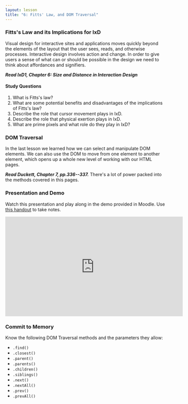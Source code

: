 ```yaml
---
layout: lesson
title: "6: Fitts' Law, and DOM Traversal"
---
```

### Fitts's Law and its Implications for IxD

Visual design for interactive sites and applications moves quickly beyond the elements of the layout that the user sees, reads, and otherwise processes. Interactive design involves action and change. In order to give users a sense of what can or should be possible in the design we need to think about affordances and signifiers.

***Read IxD1, Chapter 6: Size and Distance in Interaction Design***

#### Study Questions

1. What is Fitts's law?
2. What are some potential benefits and disadvantages of the implications of Fitts's law?
3. Describe the role that cursor movement plays in IxD.
4. Describe the role that physical exertion plays in IxD.
5. What are prime pixels and what role do they play in IxD?


### DOM Traversal

In the last lesson we learned how we can select and manipulate DOM elements. We can also use the DOM to move from one element to another element, which opens up a whole new level of working with our HTML pages.

***Read Duckett, Chapter 7, pp.336--337.*** There's a lot of power packed into the methods covered in this pages.

### Presentation and Demo

Watch this presentation and play along in the demo provided in Moodle. Use [this handout](/docs/vcd-3650-lesson-6.pdf) to take notes.

<iframe width="560" height="315" src="https://www.youtube.com/embed/lYWozd2lm8w" frameborder="0" allowfullscreen></iframe>


### Commit to Memory

Know the following DOM Traversal methods and the parameters they allow:

* `.find()`
* `.closest()`
* `.parent()`
* `.parents()`
* `.children()`
* `.siblings()`
* `.next()`
* `.nextAll()`
* `.prev()`
* `.prevAll()`

